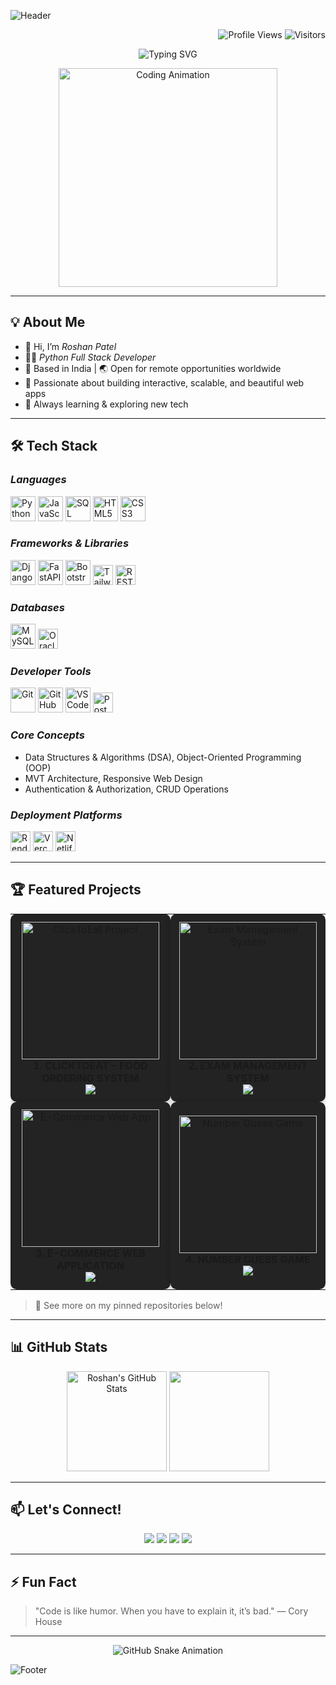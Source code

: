 <!--
Roshan Patel - Python Full Stack Developer | Professional GitHub Profile README
-->

<!-- Gradient Header Banner -->
![Header](https://capsule-render.vercel.app/api?type=waving&color=0:1e3c72,100:2a5298&height=250&section=header&text=Roshan%20Patel%20%7C%20Python%20Full%20Stack%20Developer&fontSize=30&fontColor=fff&animation=fadeIn)

<!-- Badges: Visitor Counter + Profile Views -->
<p align="right">
  <img src="https://komarev.com/ghpvc/?username=roshan7600&label=Profile%20Views&color=36BCF7&style=flat" alt="Profile Views" />
  <img src="https://visitor-badge.laobi.icu/badge?page_id=roshan7600.roshan7600" alt="Visitors" />
</p>

<!-- Typing Animation -->
<p align="center">
  <img src="https://readme-typing-svg.demolab.com?font=Fira+Code&size=28&pause=1000&color=36BCF7&center=true&vCenter=true&width=650&lines=Hi%2C+I'm+Roshan+Patel!;Python+Full+Stack+Developer;Building+Modern+Web+%26+Cloud+Apps;Let's+Create+Something+Amazing+Together!+%F0%9F%9A%80" alt="Typing SVG" />
</p>

<!-- Coding GIF -->
<p align="center">
  <img src="https://media.giphy.com/media/qgQUggAC3Pfv687qPC/giphy.gif" width="350" alt="Coding Animation"/>
</p>

---

## 💡 About Me

- 👋 Hi, I’m *Roshan Patel*
- 🧑‍💻 *Python Full Stack Developer*
- 📍 Based in India | 🌏 Open for remote opportunities worldwide
- 🎨 Passionate about building interactive, scalable, and beautiful web apps
- 🚀 Always learning & exploring new tech

---

## 🛠 Tech Stack

### *Languages*
<p>
  <img src="https://cdn.jsdelivr.net/gh/devicons/devicon/icons/python/python-original.svg" width="40" title="Python"/>
  <img src="https://cdn.jsdelivr.net/gh/devicons/devicon/icons/javascript/javascript-original.svg" width="40" title="JavaScript"/>
  <img src="https://cdn.jsdelivr.net/gh/devicons/devicon/icons/mysql/mysql-original.svg" width="40" title="SQL"/>
  <img src="https://cdn.jsdelivr.net/gh/devicons/devicon/icons/html5/html5-original.svg" width="40" title="HTML5"/>
  <img src="https://cdn.jsdelivr.net/gh/devicons/devicon/icons/css3/css3-original.svg" width="40" title="CSS3"/>
</p>

### *Frameworks & Libraries*
<p>
  <img src="https://cdn.jsdelivr.net/gh/devicons/devicon/icons/django/django-plain.svg" width="40" title="Django"/>
  <img src="https://cdn.jsdelivr.net/gh/devicons/devicon/icons/fastapi/fastapi-original.svg" width="40" title="FastAPI"/>
  <img src="https://cdn.jsdelivr.net/gh/devicons/devicon/icons/bootstrap/bootstrap-original.svg" width="40" title="Bootstrap"/>
  <img src="https://img.shields.io/badge/Tailwind_CSS-38B2AC?style=for-the-badge&logo=tailwind-css&logoColor=white" height="32" title="Tailwind CSS"/>
  <img src="https://img.shields.io/badge/REST%20API-%23007d8a.svg?style=for-the-badge&logo=api&logoColor=white" height="32" title="REST API"/>
</p>

### *Databases*
<p>
  <img src="https://cdn.jsdelivr.net/gh/devicons/devicon/icons/mysql/mysql-original.svg" width="40" title="MySQL"/>
  <img src="https://img.shields.io/badge/Oracle_SQL-F80000?style=for-the-badge&logo=oracle&logoColor=white" height="32" title="Oracle SQL"/>
</p>

### *Developer Tools*
<p>
  <img src="https://cdn.jsdelivr.net/gh/devicons/devicon/icons/git/git-original.svg" width="40" title="Git"/>
  <img src="https://cdn.jsdelivr.net/gh/devicons/devicon/icons/github/github-original.svg" width="40" title="GitHub"/>
  <img src="https://cdn.jsdelivr.net/gh/devicons/devicon/icons/vscode/vscode-original.svg" width="40" title="VS Code"/>
  <img src="https://img.shields.io/badge/Postman-FF6C37?style=for-the-badge&logo=postman&logoColor=white" height="32" title="Postman"/>
</p>

### *Core Concepts*
- Data Structures & Algorithms (DSA), Object-Oriented Programming (OOP)
- MVT Architecture, Responsive Web Design
- Authentication & Authorization, CRUD Operations

### *Deployment Platforms*
<p>
  <img src="https://img.shields.io/badge/Render-46E3B7?style=for-the-badge&logo=render&logoColor=white" height="32" title="Render"/>
  <img src="https://img.shields.io/badge/Vercel-000000?style=for-the-badge&logo=vercel&logoColor=white" height="32" title="Vercel"/>
  <img src="https://img.shields.io/badge/Netlify-00C7B7?style=for-the-badge&logo=netlify&logoColor=white" height="32" title="Netlify"/>
</p>

---

## 🏆 Featured Projects

<table>
  <tr>
    <td align="center" style="background:#232323; border-radius:10px; box-shadow:0 2px 10px #0003;padding:12px;">
      <img src="https://static.vecteezy.com/system/resources/previews/002/001/840/non_2x/food-delivery-service-design-vector.jpg" width="220" alt="ClickToEat Project"/><br>
      <b>1. CLICKTOEAT – FOOD ORDERING SYSTEM</b><br>
      <a href="https://clicktoeat.onrender.com"><img src="https://img.shields.io/badge/Live%20Demo-Click%20Here-brightgreen?style=flat-square" /></a>
    </td>
    <td align="center" style="background:#232323; border-radius:10px; box-shadow:0 2px 10px #0003;padding:12px;">
      <img src="https://blog.talview.com/hubfs/ae882926-bcb3-4b39-8163-57c0e0baf59a.webp" width="220" alt="Exam Management System"/><br>
      <b>2. EXAM MANAGEMENT SYSTEM</b><br>
      <a href="https://exam-management-system-w752.onrender.com"><img src="https://img.shields.io/badge/Live%20Demo-Click%20Here-brightgreen?style=flat-square" /></a>
    </td>
  </tr>
  <tr>
    <td align="center" style="background:#232323; border-radius:10px; box-shadow:0 2px 10px #0003;padding:12px;">
      <img src="https://cdn.pixabay.com/photo/2024/05/10/09/05/e-commerce-8752533_1280.jpg" width="220" alt="E-Commerce Web App"/><br>
      <b>3. E-COMMERCE WEB APPLICATION</b><br>
      <a href="https://e-commerce-website-075g.onrender.com"><img src="https://img.shields.io/badge/Live%20Demo-Click%20Here-brightgreen?style=flat-square" /></a>
    </td>
    <td align="center" style="background:#232323; border-radius:10px; box-shadow:0 2px 10px #0003;padding:12px;">
      <img src="https://i.pinimg.com/originals/2e/e9/62/2ee9625a733381b5f2cfb4123ecb7d3d.png" width="220" alt="Number Guess Game"/><br>
      <b>4. NUMBER GUESS GAME</b><br>
      <a href="https://django-number-guess-game.onrender.com"><img src="https://img.shields.io/badge/Live%20Demo-Click%20Here-brightgreen?style=flat-square" /></a>
    </td>
  </tr>
</table>

> 📌 See more on my pinned repositories below!

---

## 📊 GitHub Stats

<p align="center">
  <img src="https://github-readme-stats.vercel.app/api?username=roshan7600&show_icons=true&theme=tokyonight" alt="Roshan's GitHub Stats" height="160"/>
  <img src="https://github-readme-streak-stats.herokuapp.com/?user=roshan7600&theme=tokyonight" height="160"/>
</p>

---

## 📫 Let's Connect!

<p align="center">
  <a href="mailto:roshanpatel31296@gmail.com"><img src="https://img.shields.io/badge/Email-roshanpatel31296@gmail.com-blue?style=for-the-badge&logo=gmail"></a>
  <a href="https://www.linkedin.com/in/roshan-patel-9bb055268/"><img src="https://img.shields.io/badge/LinkedIn-roshan--patel--9bb055268-blue?style=for-the-badge&logo=linkedin"></a>
  <a href="https://github.com/roshan7600"><img src="https://img.shields.io/badge/GitHub-roshan7600-black?style=for-the-badge&logo=github"></a>
  <a href="https://www.hackerrank.com/profile/roshanpatel31296"><img src="https://img.shields.io/badge/HackerRank-roshanpatel31296-2EC866?style=for-the-badge&logo=hackerrank&logoColor=white"></a>
</p>

---

## ⚡ Fun Fact

> "Code is like humor. When you have to explain it, it’s bad." — Cory House

---

<p align="center">
  <!-- The snake animation only works if you have set up the GitHub Actions workflow to generate this SVG file in your repo! -->
  <img src="https://github.com/roshan7600/roshan7600/blob/output/github-contribution-grid-snake.svg" alt="GitHub Snake Animation" />
</p>

<!--
How to FIX GitHub Snake Animation:
- You must have a GitHub Actions workflow that generates the SVG file at /output/github-contribution-grid-snake.svg in your repo.
- See: https://github.com/Platane/snk (official tool for the animation)
- If you have not set this up, follow the instructions in the snk repo. Otherwise this image will be broken.
-->

<!-- Gradient Footer Banner -->
![Footer](https://capsule-render.vercel.app/api?type=waving&color=0:2a5298,100:1e3c72&height=150&section=footer)
